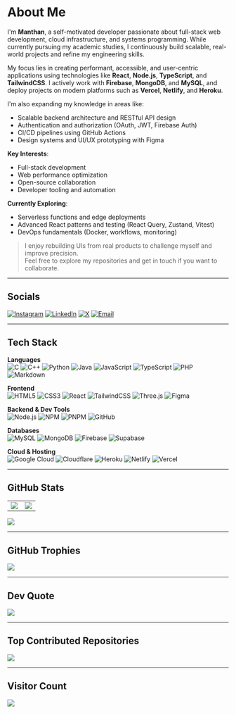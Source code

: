 # About Me

I'm **Manthan**, a self-motivated developer passionate about full-stack web development, cloud infrastructure, and systems programming. While currently pursuing my academic studies, I continuously build scalable, real-world projects and refine my engineering skills.

My focus lies in creating performant, accessible, and user-centric applications using technologies like **React**, **Node.js**, **TypeScript**, and **TailwindCSS**. I actively work with **Firebase**, **MongoDB**, and **MySQL**, and deploy projects on modern platforms such as **Vercel**, **Netlify**, and **Heroku**.

I'm also expanding my knowledge in areas like:

- Scalable backend architecture and RESTful API design  
- Authentication and authorization (OAuth, JWT, Firebase Auth)  
- CI/CD pipelines using GitHub Actions  
- Design systems and UI/UX prototyping with Figma  

**Key Interests**:  
- Full-stack development  
- Web performance optimization  
- Open-source collaboration  
- Developer tooling and automation  

**Currently Exploring**:  
- Serverless functions and edge deployments  
- Advanced React patterns and testing (React Query, Zustand, Vitest)  
- DevOps fundamentals (Docker, workflows, monitoring)

> I enjoy rebuilding UIs from real products to challenge myself and improve precision.  
> Feel free to explore my repositories and get in touch if you want to collaborate.

---

## Socials

[![Instagram](https://img.shields.io/badge/Instagram-%23E4405F.svg?logo=Instagram&logoColor=white)](https://instagram.com/only.msb)
[![LinkedIn](https://img.shields.io/badge/LinkedIn-%230077B5.svg?logo=linkedin&logoColor=white)](https://linkedin.com/in/msb-io)
[![X](https://img.shields.io/badge/X-black.svg?logo=X&logoColor=white)](https://x.com/Msb_2006)
[![Email](https://img.shields.io/badge/Email-D14836?logo=gmail&logoColor=white)](mailto:cryptomb2006@gmail.com)

---

## Tech Stack

**Languages**  
![C](https://img.shields.io/badge/c-%2300599C.svg?style=for-the-badge&logo=c&logoColor=white)
![C++](https://img.shields.io/badge/c++-%2300599C.svg?style=for-the-badge&logo=c%2B%2B&logoColor=white)
![Python](https://img.shields.io/badge/python-3670A0?style=for-the-badge&logo=python&logoColor=ffdd54)
![Java](https://img.shields.io/badge/java-%23ED8B00.svg?style=for-the-badge&logo=openjdk&logoColor=white)
![JavaScript](https://img.shields.io/badge/javascript-%23323330.svg?style=for-the-badge&logo=javascript&logoColor=%23F7DF1E)
![TypeScript](https://img.shields.io/badge/typescript-%23007ACC.svg?style=for-the-badge&logo=typescript&logoColor=white)
![PHP](https://img.shields.io/badge/php-%23777BB4.svg?style=for-the-badge&logo=php&logoColor=white)
![Markdown](https://img.shields.io/badge/markdown-%23000000.svg?style=for-the-badge&logo=markdown&logoColor=white)

**Frontend**  
![HTML5](https://img.shields.io/badge/html5-%23E34F26.svg?style=for-the-badge&logo=html5&logoColor=white)
![CSS3](https://img.shields.io/badge/css3-%231572B6.svg?style=for-the-badge&logo=css3&logoColor=white)
![React](https://img.shields.io/badge/react-%2320232a.svg?style=for-the-badge&logo=react&logoColor=%2361DAFB)
![TailwindCSS](https://img.shields.io/badge/tailwindcss-%2338B2AC.svg?style=for-the-badge&logo=tailwind-css&logoColor=white)
![Three.js](https://img.shields.io/badge/threejs-black?style=for-the-badge&logo=three.js&logoColor=white)
![Figma](https://img.shields.io/badge/figma-%23F24E1E.svg?style=for-the-badge&logo=figma&logoColor=white)

**Backend & Dev Tools**  
![Node.js](https://img.shields.io/badge/node.js-6DA55F?style=for-the-badge&logo=node.js&logoColor=white)
![NPM](https://img.shields.io/badge/NPM-%23CB3837.svg?style=for-the-badge&logo=npm&logoColor=white)
![PNPM](https://img.shields.io/badge/pnpm-%234a4a4a.svg?style=for-the-badge&logo=pnpm&logoColor=f69220)
![GitHub](https://img.shields.io/badge/github-%23121011.svg?style=for-the-badge&logo=github&logoColor=white)

**Databases**  
![MySQL](https://img.shields.io/badge/mysql-4479A1.svg?style=for-the-badge&logo=mysql&logoColor=white)
![MongoDB](https://img.shields.io/badge/MongoDB-%234ea94b.svg?style=for-the-badge&logo=mongodb&logoColor=white)
![Firebase](https://img.shields.io/badge/firebase-a08021?style=for-the-badge&logo=firebase&logoColor=ffcd34)
![Supabase](https://img.shields.io/badge/Supabase-3ECF8E?style=for-the-badge&logo=supabase&logoColor=white)

**Cloud & Hosting**  
![Google Cloud](https://img.shields.io/badge/GoogleCloud-%234285F4.svg?style=for-the-badge&logo=google-cloud&logoColor=white)
![Cloudflare](https://img.shields.io/badge/Cloudflare-F38020?style=for-the-badge&logo=Cloudflare&logoColor=white)
![Heroku](https://img.shields.io/badge/heroku-%23430098.svg?style=for-the-badge&logo=heroku&logoColor=white)
![Netlify](https://img.shields.io/badge/netlify-%23000000.svg?style=for-the-badge&logo=netlify&logoColor=#00C7B7)
![Vercel](https://img.shields.io/badge/vercel-%23000000.svg?style=for-the-badge&logo=vercel&logoColor=white)

---

## GitHub Stats

<table>
<tr>
<td>
  <img src="https://github-readme-stats.vercel.app/api?username=MSB-io&theme=dark&hide_border=false&include_all_commits=true&count_private=true" />
</td>
<td>
  <img src="https://github-readme-stats.vercel.app/api/top-langs/?username=MSB-io&theme=dark&hide_border=false&layout=compact" />
</td>
</tr>
</table>

<img src="https://nirzak-streak-stats.vercel.app/?user=MSB-io&theme=dark&hide_border=false" />

---

## GitHub Trophies

<img src="https://github-profile-trophy.vercel.app/?username=MSB-io&theme=dark&no-frame=false&no-bg=false&margin-w=4" />

---

## Dev Quote

<img src="https://quotes-github-readme.vercel.app/api?type=horizontal&theme=dark" />

---

## Top Contributed Repositories

<img src="https://github-contributor-stats.vercel.app/api?username=MSB-io&limit=5&theme=dark&combine_all_yearly_contributions=true" />

---

## Visitor Count

[![](https://visitcount.itsvg.in/api?id=MSB-io&icon=0&color=12)](https://visitcount.itsvg.in)
